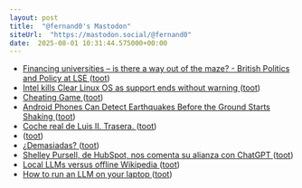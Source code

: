 ```yaml
---
layout: post
title:  "@fernand0's Mastodon"
siteUrl:  "https://mastodon.social/@fernand0"
date:  2025-08-01 10:31:44.575000+00:00
---
```

*  [Financing universities – is there a way out of the maze? - British Politics and Policy at LSE ](https://blogs.lse.ac.uk/politicsandpolicy/financing-universities-is-there-a-way-out-of-the-maze) ([toot](https://mastodon.social/@fernand0/114953047542573045))
*  [Intel kills Clear Linux OS as support ends without warning ](https://nerds.xyz/2025/07/intel-kills-clear-linux-os) ([toot](https://mastodon.social/@fernand0/114952781083101699))
*  [Cheating Game ](https://songadaymann.github.io/coldplay-canoodle) ([toot](https://mastodon.social/@fernand0/114952500845970641))
*  [Android Phones Can Detect Earthquakes Before the Ground Starts Shaking ](https://gizmodo.com/android-phones-can-detect-earthquakes-before-the-ground-starts-shaking-200062963) ([toot](https://mastodon.social/@fernand0/114950955392465034))
*  [Coche real de Luis II. Trasera. ](https://www.flickr.com/photos/fernand0/54654537098) ([toot](https://mastodon.social/@fernand0/114950937771501715))
*  [ ](https://masto.es/@macosas) ([toot](https://mastodon.social/@fernand0/114949384183542557))
*  [¿Demasiadas? ](https://avecesunafoto.wordpress.com/2025/07/31/demasiadas) ([toot](https://mastodon.social/@fernand0/114949048368039930))
*  [Shelley Pursell, de HubSpot, nos comenta su alianza con ChatGPT ](https://wwwhatsnew.com/2025/06/23/shelley-pursell-de-hubspot-nos-comenta-su-alianza-con-chatgpt) ([toot](https://mastodon.social/@fernand0/114948960895576679))
*  [Local LLMs versus offline Wikipedia ](https://evanhahn.com/local-llms-versus-offline-wikipedia) ([toot](https://mastodon.social/@fernand0/114948853173688330))
*  [How to run an LLM on your laptop ](https://www.technologyreview.com/2025/07/17/1120391/how-to-run-an-llm-on-your-laptop) ([toot](https://mastodon.social/@fernand0/114948597177602909))
